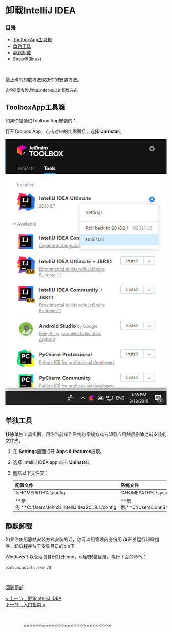 # 卸载IntelliJ IDEA

### 目录

- [ToolboxApp工具箱](#ToolboxApp工具箱)
- [单独工具](#单独工具)
- [静默卸载](#静默卸载)
- [Snap包(linux)](Snap包(linux))

&nbsp;

最正确的卸载方法取决你的安装方法。

`这份指南会告诉你Winddows上的卸载方式`

## ToolboxApp工具箱

如果你是通过Toolbox App安装的：

打开Toolbox App，点击对应的实例图标，选择 **Uninstall**。

![alt](<https://github.com/fengyishun/IDEA-Help-ZH-CN/blob/master/resources/toolbox_app_uninstall_win.png>)



## 单独工具

移除单独工具实例，用你当前操作系统的常规方式去卸载应用然后删除之前安装的文件夹。

1. 在 **Settings**里面打开 **Apps & features**选项。

2. 选择 IntelliJ IDEA app 点击 **Uninstall**。

3. 删除以下文件夹：

   | 配置文件                                            | 系统文件                                           |
   | --------------------------------------------------- | -------------------------------------------------- |
   | %HOMEPATH%\.<product><version>\config               | %HOMEPATH%\.<product><version>\system              |
   | **示例:**C:/Users/JohnS/\.IntelliJIdea2019.1/config | **示例:**C:/Users/JohnS/.IntelliJIdea2019.1/system |





## 静默卸载

如果你使用静默安装方式安装的话，你可以用管理员身份用 **/S**开关运行卸载程序。卸载程序位于安装目录的bin下。

Windows下以管理员身份打开cmd，cd到安装目录，执行下面的命令：

`bin\uninstall.exe /S`

&nbsp;

[回到顶部](#目录)

[< 上一节　更新IntelliJ IDEA](/A.安装IntelliJIDEA/D.更新IntelliJIDEA.md)  　　　　　　　　　　　　　　　　　　　　　　　　[下一节　入门指南 >](/B.入门指南/A.入门指南.md)

&nbsp;

　　　　:star::star::star::star::star::star::star::star::star::star::star::star::star::star::star::star::star::star::star::star::star::star::star::star::star::star::star::star:

